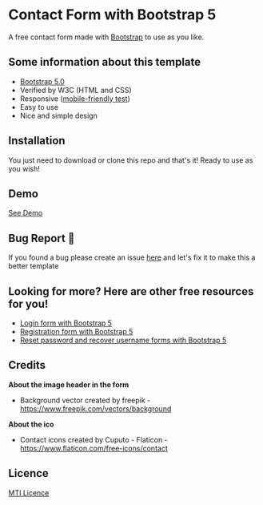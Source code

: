 # Contact Form with Bootstrap 5
A free contact form made with [Bootstrap](https://getbootstrap.com/) to use as you like.

Some information about this template
--------------------------------
- [Bootstrap 5.0](https://getbootstrap.com/docs/5.0/getting-started/introduction/)
- Verified by W3C (HTML and CSS)
- Responsive ([mobile-friendly test](https://search.google.com/test/mobile-friendly/result?id=usk35Aefn4jE4B_EC9HAKQ))
- Easy to use
- Nice and simple design

Installation
--------------------------------
You just need to download or clone this repo and that's it! Ready to use as you wish!

Demo
--------------------------------
[See Demo](https://ypetrilli.github.io/contact-template-with-bootstrap-5/)

Bug Report :bug:
--------------------------------
If you found a bug please create an issue [here](https://github.com/ypetrilli/contact-template-with-bootstrap-5/issues) and let's fix it to make this a better template

Looking for more? Here are other free resources for you!
--------------------------------
- [Login form with Bootstrap 5](https://ypetrilli.github.io/login-template-with-bootstrap-5/)
- [Registration form with Bootstrap 5](https://ypetrilli.github.io/registration-form-with-bootstrap-5/)
- [Reset password and recover username forms with Bootstrap 5](https://ypetrilli.github.io/reset-password-template-with-bootstrap-5/)

Credits
--------------------------------
**About the image header in the form**
 - Background vector created by freepik - https://www.freepik.com/vectors/background

**About the ico**
 - Contact icons created by Cuputo - Flaticon - https://www.flaticon.com/free-icons/contact

Licence
--------------------------------
[MTI Licence](http://opensource.org/licenses/MIT)
